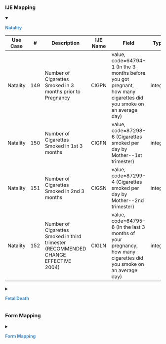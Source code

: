
### IJE Mapping

<style>
 .context-menu {cursor: context-menu; color: #438bca;}
 .context-menu:hover {opacity: 0.5;}
</style>
<details open>

<summary>

<strong class='context-menu' > Natality </strong>

</summary>
<table class='grid'>
<thead>
  <tr>
    <th style='text-align: center'><strong>Use Case</strong></th>
    <th><strong>#</strong></th>
    <th><strong>Description</strong></th>
    <th><strong>IJE Name</strong></th>
    <th><strong>Field</strong></th>
    <th><strong>Type</strong></th>
    <th><strong>Value Set/Comments</strong></th>
  </tr>
</thead>
<tbody>
<tr>
  <td style='text-align: center'>Natality</td>
  <td>149</td>
  <td>Number of Cigarettes Smoked in 3 months prior to Pregnancy</td>
  <td>CIGPN</td>
  <td>value, <br />code=64794-1 (In the 3 months before you got pregnant, <br />how many cigarettes did you smoke on an average day)</td>
  <td>integer</td>
  <td></td>
</tr>
<tr>
  <td style='text-align: center'>Natality</td>
  <td>150</td>
  <td>Number of Cigarettes Smoked in 1st 3 months</td>
  <td>CIGFN</td>
  <td>value, <br />code=87298-6 (Cigarettes smoked per day by Mother--1st trimester)</td>
  <td>integer</td>
  <td></td>
</tr>
<tr>
  <td style='text-align: center'>Natality</td>
  <td>151</td>
  <td>Number of Cigarettes Smoked in 2nd 3 months</td>
  <td>CIGSN</td>
  <td>value, <br />code=87299-4 (Cigarettes smoked per day by Mother--2nd trimester)</td>
  <td>integer</td>
  <td></td>
</tr>
<tr>
  <td style='text-align: center'>Natality</td>
  <td>152</td>
  <td>Number of Cigarettes Smoked in  third trimester (RECOMMENDED CHANGE EFFECTIVE 2004)</td>
  <td>CIGLN</td>
  <td>value, <br />code=64795-8 (In the last 3 months of your pregnancy, how many cigarettes did you smoke on an average day)</td>
  <td>integer</td>
  <td></td>
</tr>

</tbody>
</table>

</details>
<p></p>

<details>

<summary>

<strong class='context-menu'> Fetal Death </strong>

</summary>
<table class='grid'>
<thead>
  <tr>
    <th style='text-align: center'><strong>Use Case</strong></th>
    <th><strong>#</strong></th>
    <th><strong>Description</strong></th>
    <th><strong>IJE Name</strong></th>
    <th><strong>Field</strong></th>
    <th><strong>Type</strong></th>
    <th><strong>Value Set/Comments</strong></th>
  </tr>
</thead>
<tbody>
<tr>
  <td style='text-align: center'>Fetal Death</td>
  <td>103</td>
  <td>Number of Cigarettes Smoked in 3 months prior to Pregnancy</td>
  <td>CIGPN</td>
  <td>value, <br />code=64794-1 (In the 3 months before you got pregnant, <br />how many cigarettes did you smoke on an average day)</td>
  <td>integer</td>
  <td></td>
</tr>
<tr>
  <td style='text-align: center'>Fetal Death</td>
  <td>104</td>
  <td>Number of Cigarettes Smoked in 1st 3 months</td>
  <td>CIGFN</td>
  <td>value, <br />code=87298-6 (Cigarettes smoked per day by Mother--1st trimester)</td>
  <td>integer</td>
  <td></td>
</tr>
<tr>
  <td style='text-align: center'>Fetal Death</td>
  <td>105</td>
  <td>Number of Cigarettes Smoked in 2nd 3 months</td>
  <td>CIGSN</td>
  <td>value, <br />code=87299-4 (Cigarettes smoked per day by Mother--2nd trimester)</td>
  <td>integer</td>
  <td></td>
</tr>
<tr>
  <td style='text-align: center'>Fetal Death</td>
  <td>106</td>
  <td>Number of Cigarettes Smoked in third trimester (RECOMMENDED CHANGE EFFECTIVE 2004)</td>
  <td>CIGLN</td>
  <td>value, <br />code=64795-8 (In the last 3 months of your pregnancy, how many cigarettes did you smoke on an average day)</td>
  <td>integer</td>
  <td></td>
</tr>

</tbody>
</table>

</details>
<p></p>

### Form Mapping
<details>

<summary>

<strong class='context-menu' >Form Mapping</strong>

</summary>
<table class='grid'>
<thead>
  <tr>
    <th style='text-align: center'><strong>Item #</strong></th>
    <th><strong>Form Field</strong></th>
    <th><strong>FHIR Profile Field</strong></th>
    <th><strong>Reference</strong></th>
  </tr>
</thead>
<tbody>
<tr>
  <td style='text-align: center'>37</td>
  <td>Cigarette Smoking Before And During Pregnancy</td>
  <td>value</td>
  <td><a href='https://www.cdc.gov/nchs/data/dvs/birth11-03final-ACC.pdf'> Certificate of Live Birth</a></td>
</tr>
<tr>
  <td style='text-align: center'>15</td>
  <td>How many cigarettes OR packs of cigarettes did you smoke on an average day during each of the following time periods?</td>
  <td>value</td>
  <td><a href='https://www.cdc.gov/nchs/data/dvs/moms-worksheet-2016-508.pdf'> Mothers Worksheet for Child’s Birth Certificate</a></td>
</tr>
<tr>
  <td style='text-align: center'>31</td>
  <td>Cigarette Smoking Before and During Pregnancy</td>
  <td>value</td>
  <td><a href='https://www.cdc.gov/nchs/data/dvs/FDEATH11-03finalACC.pdf'> Report of Fetal Death</a></td>
</tr>
<tr>
  <td style='text-align: center'>17</td>
  <td>How many cigarettes OR packs of cigarettes did you smoke on an average day during each time period?</td>
  <td>value</td>
  <td><a href='https://www.cdc.gov/nchs/data/dvs/fetal-death-mother-worksheet-english-2019-508.pdf'> Patient’s Worksheet for the Report of Fetal Death</a></td>
</tr>
</tbody>
</table>

</details>
